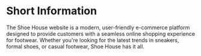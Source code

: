 <h1>Short Information </h1>
The Shoe House website is a modern, user-friendly e-commerce platform designed to provide customers with a seamless online shopping experience for footwear. Whether you're looking for the latest trends in sneakers, formal shoes, or casual footwear, Shoe House has it all.
